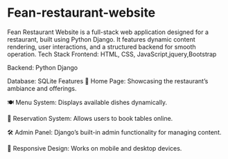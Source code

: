 # Fean-restaurant-website
Fean Restaurant Website is a full-stack web application designed for a restaurant, built using Python Django. It features dynamic content rendering, user interactions, and a structured backend for smooth operation.
Tech Stack
Frontend: HTML, CSS, JavaScript,jquery,Bootstrap

Backend: Python Django

Database: SQLite
Features
📜 Home Page: Showcasing the restaurant’s ambiance and offerings.

🍽️ Menu System: Displays available dishes dynamically.

📅 Reservation System: Allows users to book tables online.

🛠️ Admin Panel: Django’s built-in admin functionality for managing content.

🎨 Responsive Design: Works on mobile and desktop devices.
